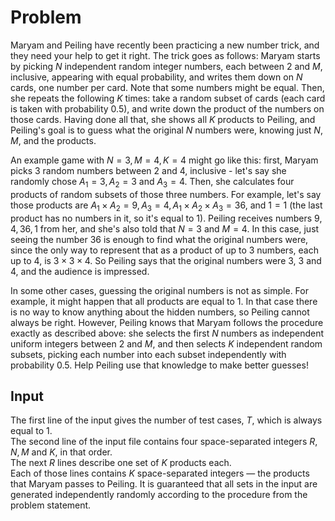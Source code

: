 # Problem

Maryam and Peiling have recently been practicing a new number trick, and they need your help to get it right. The trick goes as follows: Maryam starts by picking $N$ independent random integer numbers, each between $2$ and $M$, inclusive, appearing with equal probability, and writes them down on $N$ cards, one number per card. Note that some numbers might be equal. Then, she repeats the following $K$ times: take a random subset of cards (each card is taken with probability $0.5$), and write down the product of the numbers on those cards. Having done all that, she shows all $K$ products to Peiling, and Peiling's goal is to guess what the original $N$ numbers were, knowing just $N$, $M$, and the products.

An example game with $N=3, M=4, K=4$ might go like this: first, Maryam picks 3 random numbers between $2$ and $4$, inclusive - let's say she randomly chose $A_1=3, A_2=3$ and $A_3=4$. Then, she calculates four products of random subsets of those three numbers. For example, let's say those products are $A_1 \times A_2=9, A_3=4, A_1 \times A_2 \times A_3=36$, and $1=1$ (the last product has no numbers in it, so it's equal to $1$). Peiling receives numbers $9,4,36,1$ from her, and she's also told that $N=3$ and $M=4$. In this case, just seeing the number $36$ is enough to find what the original numbers were, since the only way to represent that as a product of up to $3$ numbers, each up to $4$, is $3 \times 3 \times 4$. So Peiling says that the original numbers were $3$, $3$ and $4$, and the audience is impressed.

In some other cases, guessing the original numbers is not as simple. For example, it might happen that all products are equal to $1$. In that case there is no way to know anything about the hidden numbers, so Peiling cannot always be right. However, Peiling knows that Maryam follows the procedure exactly as described above: she selects the first $N$ numbers as independent uniform integers between $2$ and $M$, and then selects $K$ independent random subsets, picking each number into each subset independently with probability $0.5$. Help Peiling use that knowledge to make better guesses!

## Input

The first line of the input gives the number of test cases, $T$, which is always equal to $1$.  
The second line of the input file contains four space-separated integers $R, N, M$ and $K$, in that order.  
The next $R$ lines describe one set of $K$ products each.  
Each of those lines contains $K$ space-separated integers — the products that Maryam passes to Peiling. It is guaranteed that all sets in the input are generated independently randomly according to the procedure from the problem statement.
